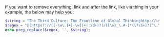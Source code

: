 If you want to remove everything, link and after the link, like via thing in your example, the below may help you:

```php
$string = "The Third Culture: The Frontline of Global Thinkinghttp://is.gd/qFioda;via @edge";
$regex = "@(https?://([-\w\.]+[-\w])+(:\d+)?(/([\w/_\.#-]*(\?\S+)?[^\.\s])?).*$)@";
echo preg_replace($regex, '', $string);
```
